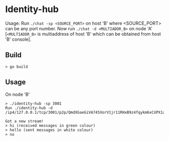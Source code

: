 # Identity-hub

Usage: Run `./chat -sp <SOURCE_PORT>` on host 'B' where <SOURCE_PORT> can be any port number. Now run `./chat -d <MULTIADDR_B>` on node 'A' [`<MULTIADDR_B>` is multiaddress of host 'B' which can be obtained from host 'B' console].

## Build

```
> go build
```

## Usage

On node 'B'

```
> ./identity-hub -sp 3001
Run ./identity-hub -d /ip4/127.0.0.1/tcp/3001/p2p/QmdXGaeGiVA745XorV1jr11RHxB9z4fqykm6xCUPX1aTJo

Got a new stream!
> hi (received messages in green colour)
> hello (sent messages in white colour)
> no
```
